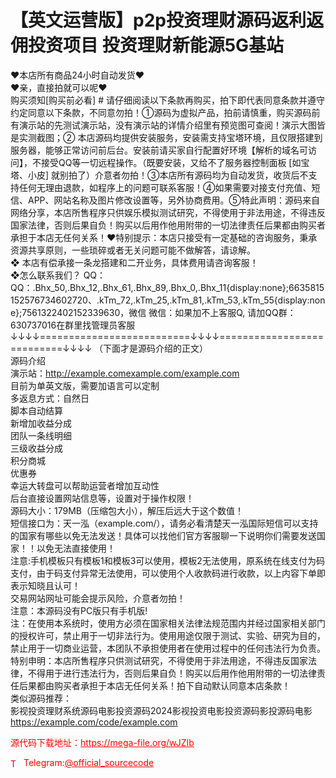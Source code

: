 # 【英文运营版】p2p投资理财源码返利返佣投资项目 投资理财新能源5G基站

❤本店所有商品24小时自动发货❤<br>❤亲，直接拍就可以呢❤<br>购买须知[购买前必看] # 请仔细阅读以下条款再购买，拍下即代表同意条款并遵守约定同意以下条款，不同意勿拍！①源码为虚拟产品，拍前请慎重，购买源码前有演示站的先测试演示站，没有演示站的详情介绍里有预览图可查阅！演示大图皆是实测截图；② 本店源码均提供安装服务，安装需支持宝塔环境，且仅限搭建到服务器，能够正常访问前后台。安装前请买家自行配置好环境【解析的域名可访问】，不接受QQ等一切远程操作。（既要安装，又给不了服务器控制面板 [如宝塔、小皮] 就别拍了）介意者勿拍！③本店所有源码均为自动发货，收货后不支持任何无理由退款，如程序上的问题可联系客服！④如果需要对接支付充值、短信、APP、网站名称及图片修改设置等，另外协商费用。⑤特此声明：源码来自网络分享，本店所售程序只供娱乐模拟测试研究，不得使用于非法用途，不得违反国家法律，否则后果自负！购买以后用作他用附带的一切法律责任后果都由购买者承担于本店无任何关系！❤特别提示：本店只接受有一定基础的咨询服务，秉承资源共享原则，一些琐碎或者无关问题可能不做解答，请谅解。<br>❖ 本店有偿承接一条龙搭建和二开业务，具体费用请咨询客服！<br>❖怎么联系我们？                                                                          QQ： QQ：.Bhx_50,.Bhx_12,.Bhx_61,.Bhx_89,.Bhx_0,.Bhx_11{display:none};6635815152576734602720、.kTm_72,.kTm_25,.kTm_81,.kTm_53,.kTm_55{display:none};7561322402152339630，微信 微信：如果加不上客服Q, 请加QQ群：630737016在群里找管理员客服<br>↓↓↓↓==========================↓↓↓↓===========================↓↓↓↓   （下面才是源码介绍的正文）<br>源码介绍<br>演示站：http://example.comexample.com/example.com<br>目前为单英文版，需要加语言可以定制<br>多返息方式：自然日<br>脚本自动结算<br>新增加收益分成<br>团队一条线明细<br>三级收益分成<br>积分商城<br>优惠券<br>幸运大转盘可以帮助运营者增加互动性<br>后台直接设置网站信息等，设置对于操作权限！<br>源码大小：179MB（压缩包大小），解压后远大于这个数值！<br>短信接口为：天一泓（example.com/），请务必看清楚天一泓国际短信可以支持的国家有哪些以免无法发送！具体可以找他们官方客服聊一下说明你们需要发送国家！！以免无法直接使用！<br>注意:手机模板只有模板1和模板3可以使用，模板2无法使用，原系统在线支付为码支付，由于码支付异常无法使用，可以使用个人收款码进行收款，以上内容下单即表示知晓且认可！<br>交易网站网址可能会提示风险，介意者勿拍！<br>注意：本源码没有PC版只有手机版!<br>注：在使用本系统时，使用方必须在国家相关法律法规范围内并经过国家相关部门的授权许可，禁止用于一切非法行为。使用用途仅限于测试、实验、研究为目的，禁止用于一切商业运营，本团队不承担使用者在使用过程中的任何违法行为负责。<br>特别申明：本店所售程序只供测试研究，不得使用于非法用途，不得违反国家法律，不得用于进行违法行为，否则后果自负！购买以后用作他用附带的一切法律责任后果都由购买者承担于本店无任何关系！拍下自动默认同意本店条款！<br>类似源码推荐：<br>影视投资理财系统源码电影投资源码2024影视投资电影投资源码影投源码电影<br>https://example.com/code/example.com<br>


<p style="color: red;">源代码下载地址：<a href="https://mega-file.org/wJZIb" style="color: red;">https://mega-file.org/wJZIb</a></p><p style="color: red;"><img src="https://cdn-icons-png.flaticon.com/512/2111/2111646.png" alt="Telegram Icon" style="width: 16px; vertical-align: middle; margin-right: 5px;">Telegram:<a href="https://t.me/official_sourcecode" style="color: red;">@official_sourcecode</a></p>